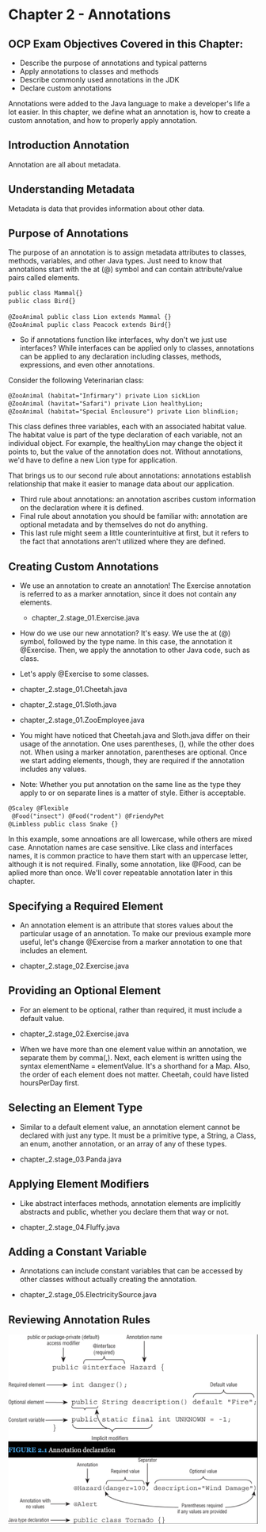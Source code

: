 # Chapter 2 - Annotations

## OCP Exam Objectives Covered in this Chapter:

- Describe the purpose of annotations and typical patterns
- Apply annotations to classes and methods
- Describe commonly used annotations in the JDK
- Declare custom annotations

Annotations were added to the Java language to make a developer's life a lot easier.
In this chapter, we define what an annotation is, how to create a custom annotation, and how to properly apply annotation.

## Introduction Annotation

Annotation are all about metadata.

## Understanding Metadata

Metadata is data that provides information about other data.

## Purpose of Annotations

The purpose of an annotation is to assign metadata attributes to classes, methods, variables, and other Java types.
Just need to know that annotations start with the at (@) symbol and can contain attribute/value pairs called elements.

```
public class Mammal{}
public class Bird{}

@ZooAnimal public class Lion extends Mammal {}
@ZooAnimal puplic class Peacock extends Bird{}
```

- So if annotations function like interfaces, why don't we just use interfaces? While interfaces can be applied only to
classes, annotations can be applied to any declaration including classes, methods, expressions, and even other
annotations.

Consider the following Veterinarian class:

```
@ZooAnimal (habitat="Infirmary") private Lion sickLion
@ZooAnimal (havitat="Safari") private Lion healthyLion;
@ZooAnimal (habitat="Special Enclousure") private Lion blindLion;
```

This class defines three variables, each with an associated habitat value. The habitat value is part of the type 
declaration of each variable, not an individual object. For example, the healthyLion may change the object it points to,
but the value of the annotation does not. Without annotations, we'd have to define a new Lion type for application.

That brings us to our second rule about annotations: annotations establish relationship that make it easier to manage
data about our application.

- Third rule about annotations: an annotation ascribes custom information on the declaration where it is defined.
- Final rule about annotation you should be familiar with: annotation are optional metadata and by themselves do not
do anything.
- This last rule might seem a little counterintuitive at first, but it refers to the fact that annotations aren't 
utilized where they are defined.


## Creating Custom Annotations

- We use an annotation to create an annotation! The Exercise annotation is referred to as a marker annotation, since
it does not contain any elements.

  - chapter_2.stage_01.Exercise.java

- How do we use our new annotation? It's easy. We use the at (@) symbol, followed by the type name. In this case,
the annotation it @Exercise. Then, we apply the annotation to other Java code, such as class.
- Let's apply @Exercise to some classes.

- chapter_2.stage_01.Cheetah.java
- chapter_2.stage_01.Sloth.java
- chapter_2.stage_01.ZooEmployee.java

- You might have noticed that Cheetah.java and Sloth.java differ on their usage of the annotation. One uses parentheses, (),
  while the other does not. When using a marker annotation, parentheses are optional. Once we start adding elements,
  though, they are required if the annotation includes any values.

- Note: Whether you put annotation on the same line as the type they apply to or on separate lines is a matter of style.
Either is acceptable.

```
@Scaley @Flexible
 @Food("insect") @Food("rodent") @FriendyPet
@Limbless public class Snake {}
```

In this example, some annoations are all lowercase, while others are mixed case. Annotation names are case sensitive.
Like class and interfaces names, it is common practice to have them start with an uppercase letter, although it is not
required.
Finally, some annotation, like @Food, can be aplied more than once. We'll cover repeatable annotation later in this 
chapter.

## Specifying a Required Element

- An annotation element is an attribute that stores values about the particular usage of an annotation. To make our 
previous example more useful, let's change @Exercise from a marker annotation to one that includes an element.

- chapter_2.stage_02.Exercise.java

## Providing an Optional Element

- For an element to be optional, rather than required, it must include a default value.

- chapter_2.stage_02.Exercise.java

- When we have more than one element value within an annotation, we separate them by comma(,). Next, each element is
written using the syntax elementName = elementValue. It's a shorthand for a Map. Also, the order of each element does 
not matter. Cheetah, could have listed hoursPerDay first.


## Selecting an Element Type

- Similar to a default element value, an annotation element cannot be declared with just any type. It must be a 
primitive type, a String, a Class, an enum, another annotation, or an array of any of these types.

- chapter_2.stage_03.Panda.java


## Applying Element Modifiers

- Like abstract interfaces methods, annotation elements are implicitly abstracts and public, whether you declare them
that way or not.

- chapter_2.stage_04.Fluffy.java


## Adding a Constant Variable

- Annotations can include constant variables that can be accessed by other classes without actually creating the 
annotation.

- chapter_2.stage_05.ElectricitySource.java


## Reviewing Annotation Rules

![alt text](https://github.com/marodrigues20/java-certifications/blob/main/ocp-java-11-programmer-2/src/main/java/chapter_2/review.png?raw=true)


